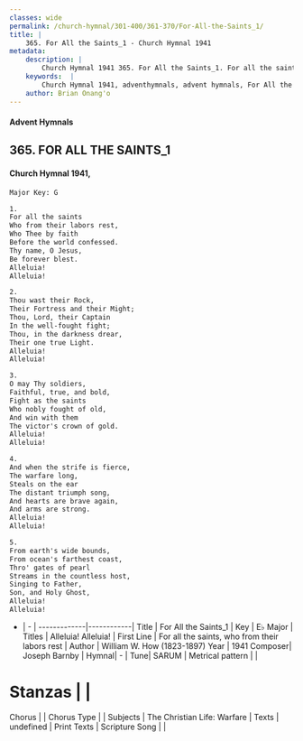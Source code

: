 ```yaml
---
classes: wide
permalink: /church-hymnal/301-400/361-370/For-All-the-Saints_1/
title: |
    365. For All the Saints_1 - Church Hymnal 1941
metadata:
    description: |
        Church Hymnal 1941 365. For All the Saints_1. For all the saints Who from their labors rest, Who Thee by faith Before the world confessed. Thy name, O Jesus, Be forever blest. Alleluia! Alleluia! 
    keywords:  |
        Church Hymnal 1941, adventhymnals, advent hymnals, For All the Saints_1, For all the saints, who from their labors rest. Alleluia! Alleluia!
    author: Brian Onang'o
---
```


#### Advent Hymnals
## 365. FOR ALL THE SAINTS_1
####  Church Hymnal 1941,

```txt
Major Key: G

1.
For all the saints
Who from their labors rest,
Who Thee by faith
Before the world confessed.
Thy name, O Jesus,
Be forever blest.
Alleluia!
Alleluia!

2.
Thou wast their Rock,
Their Fortress and their Might;
Thou, Lord, their Captain
In the well-fought fight;
Thou, in the darkness drear,
Their one true Light.
Alleluia!
Alleluia!

3.
O may Thy soldiers,
Faithful, true, and bold,
Fight as the saints
Who nobly fought of old,
And win with them
The victor's crown of gold.
Alleluia!
Alleluia!

4.
And when the strife is fierce,
The warfare long,
Steals on the ear
The distant triumph song,
And hearts are brave again,
And arms are strong.
Alleluia!
Alleluia!

5.
From earth's wide bounds,
From ocean's farthest coast,
Thro' gates of pearl
Streams in the countless host,
Singing to Father,
Son, and Holy Ghost,
Alleluia!
Alleluia!

```

- |   -  |
-------------|------------|
Title | For All the Saints_1 |
Key | E♭ Major |
Titles | Alleluia! Alleluia! |
First Line | For all the saints, who from their labors rest |
Author | William W. How (1823-1897)
Year | 1941
Composer| Joseph Barnby |
Hymnal|  - |
Tune| SARUM |
Metrical pattern | |
# Stanzas |  |
Chorus |  |
Chorus Type |  |
Subjects | The Christian Life: Warfare |
Texts | undefined |
Print Texts | 
Scripture Song |  |
    
